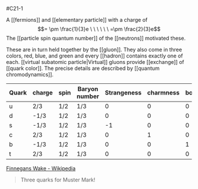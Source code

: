 #C21-1 

A [[fermions]] and [[elementary particle]] with a charge of $$= \pm \frac{1}{3}e \ \ \ \ \ \ =\pm \frac{2}{3}e$$
The [[particle spin quantum number]] of the [[neutrons]] motivated these.

These are in turn held together by the [[gluon]]. They also come in three colors, red, blue, and green and every [[hadron]] contains exactly one of each. [[virtual subatomic particle|Virtual]] gluons provide [[exchange]] of [[quark color]]. The precise details are described by [[quantum chromodynamics]].

| Quark | charge | spin | Baryon number | Strangeness | charmness | bottomness | topness |
|-|-|-|-|-|-|-|-|
|u| 2/3|1/2| 1/3 | 0|0|0|0|
|d|-1/3|1/2|1/3|0|0|0|0|
|s|-1/3|1/2|1/3|-1|0|0|0|
|c|2/3|1/2|1/3|0|1|0|0|
|b|-1/3|1/2|1/3|0|0|1|0|
|t|2/3|1/2|1/3|0|0|0|1|



[Finnegans Wake - Wikipedia](https://en.wikipedia.org/wiki/Finnegans_Wake)
> Three quarks for Muster Mark!

